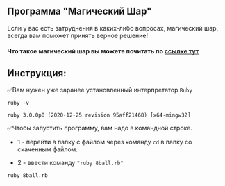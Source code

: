 ## Программа "Магический Шар"
Если у вас есть затруднения в каких-либо вопросах, магический шар,
всегда вам поможет принять верное решение!

#### Что такое магический шар вы можете почитать по [ссылке тут](https://ru.wikipedia.org/wiki/Magic_8_ball)

## Инструкция:
:white_check_mark:Вам нужен уже заранее установленный интерпретатор `Ruby`
```
ruby -v

ruby 3.0.0p0 (2020-12-25 revision 95aff21468) [x64-mingw32]
```
:white_check_mark:Чтобы запустить программу, вам надо в командной строке.

* 1 - перейти  в папку с файлом через команду `cd` в папку со скаченным файлом.

* 2 - ввести команду `"ruby 8ball.rb"`
```
ruby 8ball.rb
```
